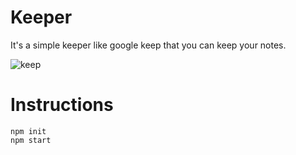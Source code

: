 # Keeper
It's a simple keeper like google keep that you can keep your notes.

![keep](https://user-images.githubusercontent.com/50785245/227772898-65e26864-6e4a-4f41-882e-4a354672c658.jpg)


# Instructions
```
npm init
npm start
```
